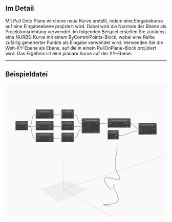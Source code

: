 ## Im Detail
Mit Pull Onto Plane wird eine neue Kurve erstellt, indem eine Eingabekurve auf eine Eingabeebene projiziert wird. Dabei wird die Normale der Ebene als Projektionsrichtung verwendet. Im folgenden Beispiel erstellen Sie zunächst eine NURBS-Kurve mit einem ByControlPoints-Block, wobei eine Reihe zufällig generierter Punkte als Eingabe verwendet wird. Verwenden Sie die Welt-XY-Ebene als Ebene, auf die in einem PullOnPlane-Block projiziert wird. Das Ergebnis ist eine planare Kurve auf der XY-Ebene.
___
## Beispieldatei

![PullOntoPlane](./Autodesk.DesignScript.Geometry.Curve.PullOntoPlane_img.jpg)

